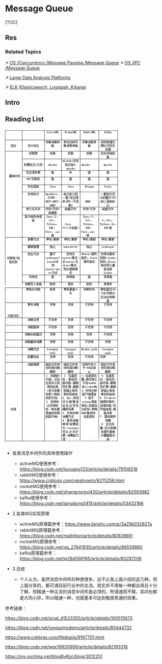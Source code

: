 # Message Queue

[TOC]



## Res
### Related Topics
↗ [OS /Concurrency /Message Passing /Message Queue](../../../../../🔑%20CS%20Core/🧬%20Computer%20System/Operating%20System%20&%20OS%20Kernel%20(Theory%20Part)/OS%20Processes%20&%20Automata%20Management%20(CPU%20+%20Main%20Memory%20Resource)/Concurrency%20Control/⭐️%20System%20Level%20Concurrency%20Control%20Mechanism/Concurrency%20Control%20Programming%20Models/Message%20Passing/Message%20Queue/Message%20Queue.md)
↗ [OS /IPC /Message Queue](../../../../../🔑%20CS%20Core/🧬%20Computer%20System/Operating%20System%20&%20OS%20Kernel%20(Theory%20Part)/OS%20Processes%20&%20Automata%20Management%20(CPU%20+%20Main%20Memory%20Resource)/IPC%20(Inter%20Process%20Communication)/Message%20Passing/Message%20Queue/Message%20Queue.md)

↗ [Large Data Analysis Platforms](../../../../../Data%20Science/🧯%20Large%20Data%20Analysis%20Platforms/Large%20Data%20Analysis%20Platforms.md)

↗ [ELK (Elasticsearch, Logstash, Kibana)](../../../../☁️%20Cloud%20Computing%20&%20Cloud%20Native/Dev(Sec)Ops%20(Application%20Level%20Engineering)/🛬%20Continuous%20Delivery/Observability%20&%20Analysis/Logging/ELK%20(Elasticsearch,%20Logstash,%20Kibana)/ELK%20(Elasticsearch,%20Logstash,%20Kibana).md)



## Intro



## Reading List 
[消息队列详解：ActiveMQ、RocketMQ、RabbitMQ、Kafka]: https://www.dingsky.com/article/20.html

![img](../../../../../../Assets/Pics/watermark,type_ZmFuZ3poZW5naGVpdGk,shadow_10,text_aHR0cHM6Ly9ibG9nLmNzZG4ubmV0L3l5MzM5NDUyNjg5,size_16,color_FFFFFF,t_70.png)

- 各类消息中间件的具体使用操作
  - activeMQ使用参考：https://blog.csdn.net/liuyuanq123/article/details/79109218
  - rabbitMQ使用参考：https://www.cnblogs.com/vipstone/p/9275256.html
  - rocketMQ使用参考：https://blog.csdn.net/zhangcongyi420/article/details/82593982
  - kafka使用参考：https://blog.csdn.net/tangdong3415/article/details/53432166

- 2.各类MQ实现原理
  - activeMQ原理篇参考：https://www.jianshu.com/p/3a29b032827a
  - rabbitMQ原理篇参考：https://blog.csdn.net/maihilton/article/details/80928661
  - rocketMQ原理参考：https://blog.csdn.net/qq_27641935/article/details/86539980
  - kafka原理篇参考：https://blog.csdn.net/lp284558195/article/details/80297208

- 3.总结
  - 个人认为，虽然消息中间件的种类很多，远不止我上面介绍的这几种。但上面分享的，都可谓目前行业中的主流。其实并不用每一种都会用且十分了解，但精通一种主流的消息中间件是必须的。所谓通而不精，其间也都是大同小异，所以精通一种，也就基本可达到触类旁通的效果。

参考链接：

https://blog.csdn.net/sinat_41523355/article/details/100515673

https://blog.csdn.net/yexiaomodemo/article/details/80444732

https://www.cnblogs.com/lifeibai/p/9167701.html

https://blog.csdn.net/wqc19920906/article/details/82193316

https://my.oschina.net/blogByRzc/blog/3012251



[面试官问你什么是消息队列？把这篇甩给他]: https://www.51cto.com/article/595020.html
[史上最强消息队列MQ万字图文总结]: https://mikechen.cc/7319.html


